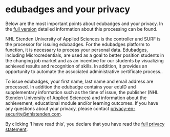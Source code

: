 # edubadges and your privacy

Below are the most important points about edubadges and your privacy. In the [full version](https://raw.githubusercontent.com/edubadges/privacy/master/nhl-stenden-hogeschool/edubadges-formal-text-en.md) detailed information about this processing can be found.

NHL Stenden University of Applied Sciences is the controller and SURF is the processor for issuing edubadges. For the edubadges platform to function, it is necessary to process your personal data. Edubadges, including Microcredentials, are used as a goal to better position students in the changing job market and as an incentive for our students by visualizing achieved results and recognition of skills. In addition, it provides an opportunity to automate the associated administrative certificate process..

To issue edubadges, your first name, last name and email address are processed. In addition the edubadge contains your eduID and supplementary information such as the time of issue, the publisher (NHL Stenden University of Applied Sciences) and information about the achievement, educational module and/or learning outcomes. If you have any questions about your privacy, please contact [privacy-en-security@nhlstenden.com](mailto:privacy-en-security@nhlstenden.com).

By clicking 'I have read this', you declare that you have read the [full privacy statement](https://raw.githubusercontent.com/edubadges/privacy/master/nhl-stenden-hogeschool/edubadges-formal-text-en.md).